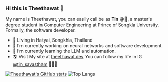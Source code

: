 ### Hi this is Theethawat 👋
My name is Theethawat, you can easily call be as **Tin** 😀🐳, a master's degree student in Computer Engineering at Prince of Songkla University. 
Formally, the software developer.
- 📌 Living in Hatyai, Songkhla, Thailand
- 🔭 I’m currently working on neural networks and software development.
- 🌱 I’m currently learning the LLM and automation.
- 🌎 Visit My site at [theethawat.dev](https://theethawat.dev)
You can follow my life in IG [@tin_savastham](https://instagram.com/tin_savastham) 🎈🎉🎊 

[![Theethawat's GitHub stats](https://github-readme-stats.vercel.app/api?username=theethawat)](https://github.com/anuraghazra/github-readme-stats)
![Top Langs](https://github-readme-stats.vercel.app/api/top-langs/?username=theethawat&layout=compact)

<!--
**theethawat/theethawat** is a ✨ _special_ ✨ repository because its `README.md` (this file) appears on your GitHub profile.

Here are some ideas to get you started:

- 🔭 I’m currently working on ...
- 🌱 I’m currently learning ...
- 👯 I’m looking to collaborate on ...
- 🤔 I’m looking for help with ...
- 💬 Ask me about ...
- 📫 How to reach me: ...
- 😄 Pronouns: ...
- ⚡ Fun fact: ...
- <World understand={Diversity🌈} fullfilled={Love💕}/> ` is better than  `{this.world.today 🌎}
-->
